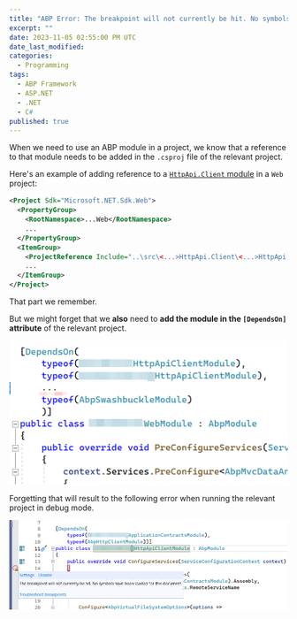 ```yaml
---
title: "ABP Error: The breakpoint will not currently be hit. No symbols have been loaded for this document."
excerpt: ""
date: 2023-11-05 02:55:00 PM UTC
date_last_modified:
categories:
  - Programming
tags: 
  - ABP Framework
  - ASP.NET
  - .NET
  - C#
published: true
---
```


When we need to use an ABP module in a project, we know that a reference to that module needs to be added in the `.csproj` file of the relevant project. 

Here's an example of adding reference to a [`HttpApi.Client` module](https://docs.abp.io/en/abp/latest/API/Dynamic-CSharp-API-Clients) in a `Web` project:

<!-- Dynamic C# API Client Proxies - https://docs.abp.io/en/abp/latest/API/Dynamic-CSharp-API-Clients -->

``` xml
<Project Sdk="Microsoft.NET.Sdk.Web">
  <PropertyGroup>
    <RootNamespace>...Web</RootNamespace>
    ...
  </PropertyGroup>
  <ItemGroup>
    <ProjectReference Include="..\src\<...>HttpApi.Client\<...>HttpApi.Client.csproj" />
    ...
  </ItemGroup>
</Project>
```

That part we remember.


But we might forget that we **also** need to **add the module in the `[DependsOn]` attribute** of the relevant project.

<!-- 

``` csharp
[DependsOn(
  typeof(...HttpApiClientModule),
  ...
  typeof(AbpSwashbuckleModule)
  )]
public class ...WebModule : AbpModule
{
  public override void PreConfigureServices(ServiceConfigurationContext context)
  {
    ...
  }
}
``` 
-->

![ABP: Add the module in the `[DependsOn]` attribute of the relevant project .](/assets/images/2023/2023-11-05-abp-add-module-in-dependson-attribute.png)


Forgetting that will result to the following error when running the relevant project in debug mode.

![ABP Error: The breakpoint will not currently be hit. No symbols have been loaded for this document.](/assets/images/2023/2023-11-05-abp-error-no-symbols-have-been-loaded-for-this-document.png)

